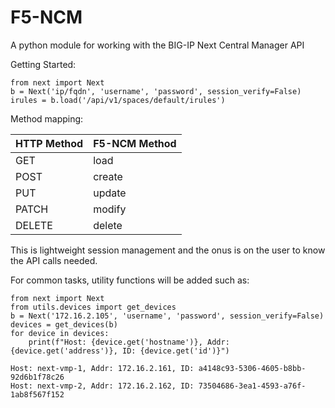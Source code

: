 # F5-NCM
A python module for working with the BIG-IP Next Central Manager API

Getting Started:

```
from next import Next
b = Next('ip/fqdn', 'username', 'password', session_verify=False)
irules = b.load('/api/v1/spaces/default/irules')
```

Method mapping:

| HTTP Method | F5-NCM Method |
| --- |---------------|
| GET | load          |
| POST | create        |
| PUT | update        |
| PATCH | modify |
| DELETE | delete |

This is lightweight session management and the onus is on the user to know the API calls needed. 

For common tasks, utility functions will be added such as:

```angular2html
from next import Next
from utils.devices import get_devices
b = Next('172.16.2.105', 'username', 'password', session_verify=False)
devices = get_devices(b)
for device in devices:
    print(f"Host: {device.get('hostname')}, Addr: {device.get('address')}, ID: {device.get('id')}")
    
Host: next-vmp-1, Addr: 172.16.2.161, ID: a4148c93-5306-4605-b8bb-92d6b1f78c26
Host: next-vmp-2, Addr: 172.16.2.162, ID: 73504686-3ea1-4593-a76f-1ab8f567f152
```